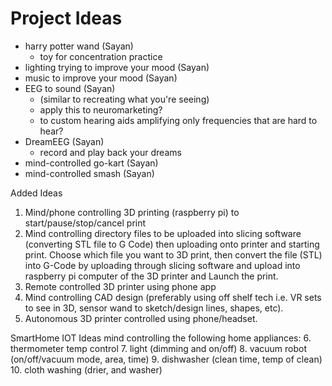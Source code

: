 # Project Ideas

- harry potter wand (Sayan)
    - toy for concentration practice
- lighting trying to improve your mood (Sayan)
- music to improve your mood (Sayan)
- EEG to sound (Sayan)
    - (similar to recreating what you're seeing)
    - apply this to neuromarketing?
    - to custom hearing aids amplifying only frequencies that are hard to hear?
- DreamEEG (Sayan)
    - record and play back your dreams
- mind-controlled go-kart (Sayan)
- mind-controlled smash (Sayan)

Added Ideas
1.	Mind/phone controlling 3D printing (raspberry pi) to start/pause/stop/cancel print 
2.	Mind controlling directory files to be uploaded into slicing software (converting STL file to G Code) then uploading onto printer and starting print. Choose which file you want to 3D print, then convert the file (STL) into G-Code by uploading through slicing software and upload into raspberry pi computer of the 3D printer and Launch the print.
3.	Remote controlled 3D printer using phone app
4.	Mind controlling CAD design (preferably using off shelf tech i.e. VR sets to see in 3D, sensor wand to sketch/design lines, shapes, etc).
5.	Autonomous 3D printer controlled using phone/headset.

SmartHome IOT Ideas
mind controlling the following home appliances:
6.	thermometer temp control
7.	light (dimming and on/off)
8.	vacuum robot (on/off/vacuum mode, area, time)
9.	dishwasher (clean time, temp of clean)
10.	cloth washing (drier, and washer)
